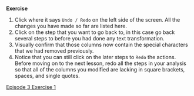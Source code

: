 **Exercise**

1. Click where it says ```Undo / Redo``` on the left side of the screen. All the changes you have made so far are listed here.
1. Click on the step that you want to go back to, in this case go back several steps to before you had done any text transformation.
1. Visually confirm that those columns now contain the special characters that we had removed previously.
1. Notice that you can still click on the later steps to ```Redo``` the actions. Before moving on to the next lesson, redo all the steps in your analysis so that all of the columns you modified are lacking in square brackets, spaces, and single quotes.

[Episode 3 Exercise 1](episode3_ex1.md)
